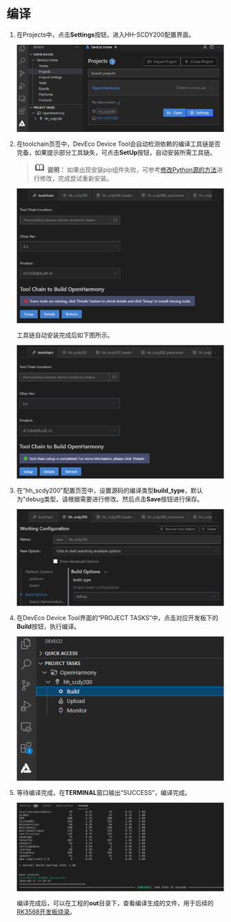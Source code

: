# 编译


1. 在Projects中，点击**Settings**按钮，进入HH-SCDY200配置界面。

   ![zh-cn_image_0000001221036768](figures/zh-cn_image_0000001221036768.png)

2. 在toolchain页签中，DevEco Device Tool会自动检测依赖的编译工具链是否完备，如果提示部分工具缺失，可点击**SetUp**按钮，自动安装所需工具链。

   > ![icon-note.gif](public_sys-resources/icon-note.gif) **说明：**
   > 如果出现安装pip组件失败，可参考[修改Python源的方法](https://device.harmonyos.com/cn/docs/documentation/guide/ide-set-python-source-0000001227639986)进行修改，完成尝试重新安装。

   ![zh-cn_image_0000001221356692](figures/zh-cn_image_0000001221356692.png)

   工具链自动安装完成后如下图所示。

   ![zh-cn_image_0000001265676877](figures/zh-cn_image_0000001265676877.png)

3. 在“hh_scdy200”配置页签中，设置源码的编译类型**build_type**，默认为"debug类型，请根据需要进行修改。然后点击**Save**按钮进行保存。

   ![zh-cn_image_0000001265956897](figures/zh-cn_image_0000001265956897.png)

4. 在DevEco Device Tool界面的“PROJECT TASKS”中，点击对应开发板下的**Build**按钮，执行编译。

   ![zh-cn_image_0000001265516901](figures/zh-cn_image_0000001265516901.png)

5. 等待编译完成，在**TERMINAL**窗口输出“SUCCESS”，编译完成。

   ![zh-cn_image_0000001222361042](figures/zh-cn_image_0000001222361042.png)

   编译完成后，可以在工程的**out**目录下，查看编译生成的文件，用于后续的[RK3568开发板烧录](https://device.harmonyos.com/cn/docs/documentation/guide/ide-rk3568-upload-0000001239220669)。
